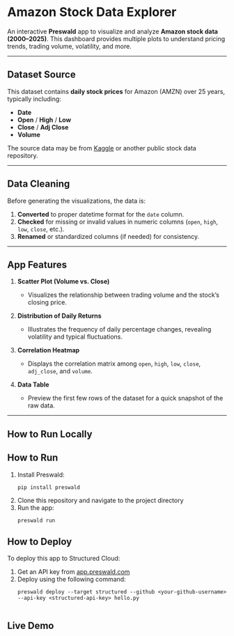# Amazon Stock Data Explorer

An interactive **Preswald** app to visualize and analyze **Amazon stock data (2000–2025)**. This dashboard provides multiple plots to understand pricing trends, trading volume, volatility, and more.

---

## Dataset Source

This dataset contains **daily stock prices** for Amazon (AMZN) over 25 years, typically including:
- **Date**  
- **Open** / **High** / **Low**  
- **Close** / **Adj Close**  
- **Volume**

The source data may be from [Kaggle](https://www.kaggle.com/datasets/abdulmoiz12/amazon-stock-data-2025?resource=download) or another public stock data repository.

---

## Data Cleaning

Before generating the visualizations, the data is:
1. **Converted** to proper datetime format for the `date` column.  
2. **Checked** for missing or invalid values in numeric columns (`open`, `high`, `low`, `close`, etc.).  
3. **Renamed** or standardized columns (if needed) for consistency.  

---

## App Features


1. **Scatter Plot (Volume vs. Close)**  
   - Visualizes the relationship between trading volume and the stock’s closing price.

2. **Distribution of Daily Returns**  
   - Illustrates the frequency of daily percentage changes, revealing volatility and typical fluctuations.

3. **Correlation Heatmap**  
   - Displays the correlation matrix among `open`, `high`, `low`, `close`, `adj_close`, and `volume`.

4. **Data Table**  
   - Preview the first few rows of the dataset for a quick snapshot of the raw data.

---

## How to Run Locally


## How to Run

1. Install Preswald:
   ```
   pip install preswald
   ```
2. Clone this repository and navigate to the project directory
3. Run the app:
   ```
   preswald run
   ```
## How to Deploy
To deploy this app to Structured Cloud:
1. Get an API key from [app.preswald.com](https://app.preswald.com/)
2. Deploy using the following command:
   ```
   preswald deploy --target structured --github <your-github-username> --api-key <structured-api-key> hello.py


## Live Demo

